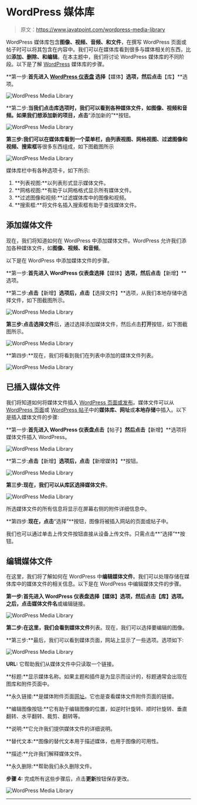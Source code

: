 # WordPress 媒体库

> 原文：<https://www.javatpoint.com/wordpress-media-library>

WordPress 媒体库包含**图像、视频、音频、**和**文件**，在撰写 WordPress 页面或帖子时可以将其包含在内容中。我们可以在媒体库看到很多与媒体相关的东西，比如**添加、删除、**和**编辑**。在本主题中，我们将讨论 WordPress 媒体库的不同阶段。以下是了解 [WordPress](https://www.javatpoint.com/wordpress-tutorial) 媒体库的步骤。

**第一步:**首先进入 [**WordPress 仪表盘**](https://www.javatpoint.com/wordpress-dashboard) 选择**【媒体】**选项，然后点击**【库】**选项。

![WordPress Media Library](img/3bfb640af3eda16036e7394499b5d2a4.png)

**第二步:**当我们点击库选项时，我们可以看到各种媒体文件，如图像、视频和音频。如果我们想添加新的项目，点击**“添加新的”**按钮。

![WordPress Media Library](img/dee40906f9fbea336dac62c4e3b640ae.png)

**第三步:**我们可以在媒体库看到一个菜单栏，由**列表视图、网格视图、过滤图像和视频、搜索框**等很多东西组成，如下图截图所示

![WordPress Media Library](img/d67d78d3f292d2794856568a4b02e5d6.png)

媒体库栏中有各种选项卡，如下所示:

1.  **列表视图:**以列表形式显示媒体文件。
2.  **网格视图:**有助于以网格格式显示所有媒体文件。
3.  **过滤图像和视频:**过滤媒体库中的图像和视频。
4.  **搜索框:**将文件名插入搜索框有助于查找媒体文件。

## 添加媒体文件

现在，我们将知道如何在 WordPress 中添加媒体文件。WordPress 允许我们添加各种媒体文件，如**图像、视频、**和**音频**。

以下是在 WordPress 中添加媒体文件的步骤。

**第一步:**首先进入 **WordPress 仪表盘**选择**【媒体】**选项，然后点击**【新增】**选项。

**第二步:**点击**【新增】**选项后，点击**【选择文件】**选项，从我们本地存储中选择文件，如下图截图所示。

![WordPress Media Library](img/92cfc5abf5c653829d38ec0912badb79.png)

**第三步:**点击**选择文件**后，通过选择添加媒体文件，然后点击**打开**按钮，如下图截图所示。

![WordPress Media Library](img/5ec58f80fb1d418e7626386ed7225319.png)

**第四步:**现在，我们将看到我们在列表中添加的媒体文件列表。

![WordPress Media Library](img/e512cf9011d98cccc87898640dd3887f.png)

## 已插入媒体文件

我们将知道如何将媒体文件插入 [WordPress 页面或发布](https://www.javatpoint.com/wordpress-posts-vs-pages)。媒体文件可以从 [WordPress 页面](https://www.javatpoint.com/wordpress-pages)或 [WordPress 帖子](https://www.javatpoint.com/wordpress-posts)中的**媒体库、网址**或**本地存储**中插入。以下是插入媒体文件的步骤:

**第一步:**首先进入 **WordPress 仪表盘**点击**【帖子】**然后点击**【新增】**选项将媒体文件插入 WordPress。

![WordPress Media Library](img/8224ffca74d2f506ad99b7b048918ae5.png)

**第二步:**点击**【新增】**选项后，点击**【新增媒体】**按钮。

![WordPress Media Library](img/1729b3591ec268a8c7cbb9dc4b3baad4.png)

**第三步:**现在，我们可以从库区选择**媒体文件**。

![WordPress Media Library](img/24ad4a03feed7382da19c7a8ab1fc505.png)

所选媒体文件的所有信息将显示在屏幕右侧的附件详细信息中。

**第四步:**现在，点击**“选择”**按钮，图像将被插入网站的页面或帖子中。

我们也可以通过单击上传文件按钮直接从设备上传文件。只需点击**“选择”**按钮。

## 编辑媒体文件

在这里，我们将了解如何在 WordPress 中**编辑媒体文件**。我们可以处理存储在媒体库中的媒体文件的相关信息。以下是在 WordPress 中编辑媒体文件的步骤。

**第一步:**首先进入 **WordPress 仪表盘**选择**【媒体】**选项，然后点击**【库】**选项。之后，点击**媒体文件名**或编辑链接。

![WordPress Media Library](img/29ad1251b786bfe565d045db9e0f5ee7.png)

**第二步:**在这里，我们会看到**媒体文件**列表。现在，我们可以选择要编辑的图像。

**第三步:**最后，我们可以看到媒体页面，网站上显示了一些选项。选项如下:

![WordPress Media Library](img/4aaf44113f7f10b5e896010dee765b91.png)

**URL:** 它帮助我们从媒体文件中只读取一个链接。

**标题:**显示媒体名称。如果主题和插件是为显示而设计的，标题通常会出现在图库和附件页面中。

**永久链接:**是媒体附件页面[网址](https://www.javatpoint.com/url-full-form)。它也是查看媒体文件附件页面的链接。

**编辑图像按钮:**它有助于编辑图像的位置，如逆时针旋转、顺时针旋转、垂直翻转、水平翻转、裁剪、翻转等。

**说明:**它允许我们提供媒体文件的详细说明。

**替代文本:**图像的替代文本用于描述媒体，也用于图像的可用性。

**描述:**允许我们解释媒体文件。

**永久删除:**帮助我们永久删除文件。

**步骤 4:** 完成所有这些步骤后，点击**更新**按钮保存更改。

![WordPress Media Library](img/dc75cf3a3517729d5e77985acc9e3ae3.png)

* * *